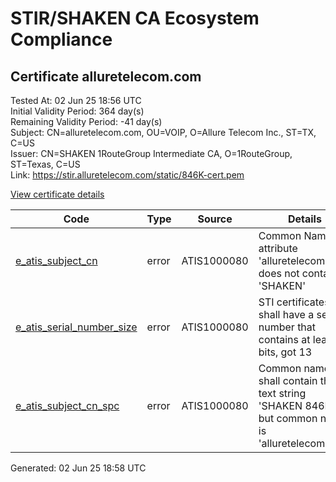 # STIR/SHAKEN CA Ecosystem Compliance

## Certificate alluretelecom.com

Tested At: 02 Jun 25 18:56 UTC\
Initial Validity Period: 364 day(s)\
Remaining Validity Period: -41 day(s)\
Subject: CN=alluretelecom.com, OU=VOIP, O=Allure Telecom Inc., ST=TX, C=US\
Issuer: CN=SHAKEN 1RouteGroup Intermediate CA, O=1RouteGroup, ST=Texas, C=US\
Link: https://stir.alluretelecom.com/static/846K-cert.pem

[View certificate details](https://x509.io/?cert=MIICrzCCAlWgAwIBAgICERIwCgYIKoZIzj0EAwIwYDELMAkGA1UEBhMCVVMxDjAMBgNVBAgMBVRleGFzMRQwEgYDVQQKDAsxUm91dGVHcm91cDErMCkGA1UEAwwiU0hBS0VOIDFSb3V0ZUdyb3VwIEludGVybWVkaWF0ZSBDQTAeFw0yNDA0MjIyMDQzNDFaFw0yNTA0MjEyMDQzNDFaMGMxCzAJBgNVBAYTAlVTMQswCQYDVQQIDAJUWDEcMBoGA1UECgwTQWxsdXJlIFRlbGVjb20gSW5jLjENMAsGA1UECwwEVk9JUDEaMBgGA1UEAwwRYWxsdXJldGVsZWNvbS5jb20wWTATBgcqhkjOPQIBBggqhkjOPQMBBwNCAAQkoPmgaDR6GWRKtjkoWk%2FUbl5uGtWJngHXHLBwRV%2FnOtRSZUrebbyY4N89lZ%2Bj41P74IlP%2Fs9lIw9YPbAIKrx6o4H7MIH4MBYGCCsGAQUFBwEaBAowCKAGFgQ4NDZLMAwGA1UdEwEB%2FwQCMAAwHQYDVR0OBBYEFLxziwYEcOKkHNaj0KrOdPbUAeXcMB8GA1UdIwQYMBaAFHbE58k7HicR51LUTa149pAHPpuUMA4GA1UdDwEB%2FwQEAwIHgDBnBgNVHR8EYDBeMFygIaAfhh1odHRwczovL3N0aS1wYS5jb20vc2hha2VuL2NybKI3pDUwMzELMAkGA1UEBhMCVVMxDzANBgNVBAoMBlNUSS1QQTETMBEGA1UEAwwKU1RJLVBBIENSTDAXBgNVHSAEEDAOMAwGCmCGSAGG%2FwkBAQQwCgYIKoZIzj0EAwIDSAAwRQIgE0hBZlKxYPN9QJM9WY8YwZM%2B8I0Nqx%2B1VijRQ%2BFNItUCIQDC8gS0Wt8T57D4BS3r%2FAmAhmd6Nqpagem86BkAXhxf5w%3D%3D)

| Code | Type | Source | Details |
|------|------|--------|---------|
| [e_atis_subject_cn](../../ISSUES/e_atis_subject_cn/README.md) | error | ATIS1000080 | Common Name attribute 'alluretelecom.com' does not contain 'SHAKEN' |
| [e_atis_serial_number_size](../../ISSUES/e_atis_serial_number_size/README.md) | error | ATIS1000080 | STI certificates shall have a serial number that contains at least 64 bits, got 13 |
| [e_atis_subject_cn_spc](../../ISSUES/e_atis_subject_cn_spc/README.md) | error | ATIS1000080 | Common name shall contain the text string 'SHAKEN 846K', but common name is 'alluretelecom.com' |


Generated: 02 Jun 25 18:58 UTC